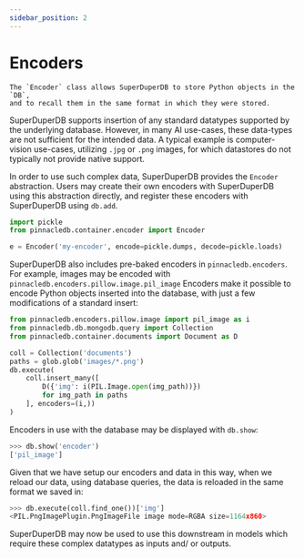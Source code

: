 ```yaml
---
sidebar_position: 2
---
```


# Encoders

```{note}
The `Encoder` class allows SuperDuperDB to store Python objects in the `DB`,
and to recall them in the same format in which they were stored.
```

SuperDuperDB supports insertion of any standard datatypes supported by the underlying database.
However, in many AI use-cases, these data-types are not sufficient for the intended data.
A typical example is computer-vision use-cases, utilizing `.jpg` or `.png` images,
for which datastores do not typically not provide native support.

In order to use such complex data, SuperDuperDB provides the `Encoder` abstraction.
Users may create their own encoders with SuperDuperDB using this abstraction directly,
and register these encoders with SuperDuperDB using `db.add`.

```python
import pickle
from pinnacledb.container.encoder import Encoder

e = Encoder('my-encoder', encode=pickle.dumps, decode=pickle.loads)
```

SuperDuperDB also includes pre-baked encoders in `pinnacledb.encoders`.
For example, images may be encoded with `pinnacledb.encoders.pillow.image.pil_image`
Encoders make it possible to encode Python objects inserted into the database, with
just a few modifications of a standard insert:

```python
from pinnacledb.encoders.pillow.image import pil_image as i
from pinnacledb.db.mongodb.query import Collection
from pinnacledb.container.documents import Document as D

coll = Collection('documents')
paths = glob.glob('images/*.png')
db.execute(
    coll.insert_many([
        D({'img': i(PIL.Image.open(img_path))})
        for img_path in paths
    ], encoders=(i,))
)
```

Encoders in use with the database may be displayed with `db.show`:

```python
>>> db.show('encoder')
['pil_image']
```

Given that we have setup our encoders and data in this way, when we reload our data, using database queries, the data is reloaded in the same format we saved in:

```python
>>> db.execute(coll.find_one())['img']
<PIL.PngImagePlugin.PngImageFile image mode=RGBA size=1164x860>
```

SuperDuperDB may now be used to use this downstream in models which require these complex datatypes as
inputs and/ or outputs.